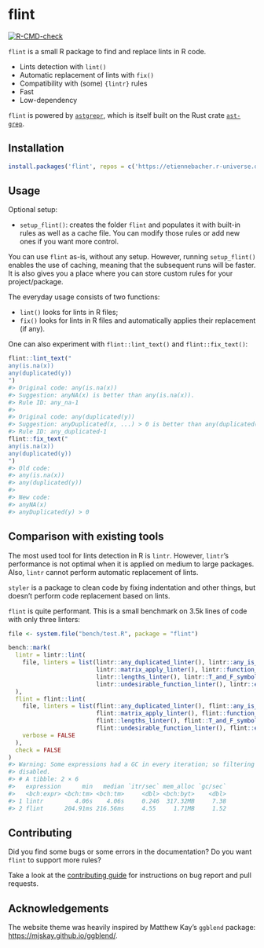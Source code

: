 
<!-- README.md is generated from README.Rmd. Please edit that file -->

# flint

<!-- badges: start -->

[![R-CMD-check](https://github.com/etiennebacher/flint/actions/workflows/R-CMD-check.yaml/badge.svg)](https://github.com/etiennebacher/flint/actions/workflows/R-CMD-check.yaml)
<!-- badges: end -->

`flint` is a small R package to find and replace lints in R code.

- Lints detection with `lint()`
- Automatic replacement of lints with `fix()`
- Compatibility with (some) `{lintr}` rules
- Fast
- Low-dependency

`flint` is powered by
[`astgrepr`](https://github.com/etiennebacher/astgrepr/), which is
itself built on the Rust crate
[`ast-grep`](https://ast-grep.github.io/).

## Installation

``` r
install.packages('flint', repos = c('https://etiennebacher.r-universe.dev'))
```

## Usage

Optional setup:

- `setup_flint()`: creates the folder `flint` and populates it with
  built-in rules as well as a cache file. You can modify those rules or
  add new ones if you want more control.

You can use `flint` as-is, without any setup. However, running
`setup_flint()` enables the use of caching, meaning that the subsequent
runs will be faster. It is also gives you a place where you can store
custom rules for your project/package.

The everyday usage consists of two functions:

- `lint()` looks for lints in R files;
- `fix()` looks for lints in R files and automatically applies their
  replacement (if any).

One can also experiment with `flint::lint_text()` and
`flint::fix_text()`:

``` r
flint::lint_text("
any(is.na(x))
any(duplicated(y))
")
#> Original code: any(is.na(x)) 
#> Suggestion: anyNA(x) is better than any(is.na(x)). 
#> Rule ID: any_na-1 
#> 
#> Original code: any(duplicated(y)) 
#> Suggestion: anyDuplicated(x, ...) > 0 is better than any(duplicated(x), ...). 
#> Rule ID: any_duplicated-1
flint::fix_text("
any(is.na(x))
any(duplicated(y))
")
#> Old code:
#> any(is.na(x))
#> any(duplicated(y))
#> 
#> New code:
#> anyNA(x)
#> anyDuplicated(y) > 0
```

## Comparison with existing tools

The most used tool for lints detection in R is `lintr`. However,
`lintr`’s performance is not optimal when it is applied on medium to
large packages. Also, `lintr` cannot perform automatic replacement of
lints.

`styler` is a package to clean code by fixing indentation and other
things, but doesn’t perform code replacement based on lints.

`flint` is quite performant. This is a small benchmark on 3.5k lines of
code with only three linters:

``` r
file <- system.file("bench/test.R", package = "flint")

bench::mark(
  lintr = lintr::lint(
    file, linters = list(lintr::any_duplicated_linter(), lintr::any_is_na_linter(),
                         lintr::matrix_apply_linter(), lintr::function_return_linter(),
                         lintr::lengths_linter(), lintr::T_and_F_symbol_linter(),
                         lintr::undesirable_function_linter(), lintr::expect_length_linter())
  ),
  flint = flint::lint(
    file, linters = list(flint::any_duplicated_linter(), flint::any_is_na_linter(),
                         flint::matrix_apply_linter(), flint::function_return_linter(),
                         flint::lengths_linter(), flint::T_and_F_symbol_linter(),
                         flint::undesirable_function_linter(), flint::expect_length_linter()),
    verbose = FALSE
  ),
  check = FALSE
)
#> Warning: Some expressions had a GC in every iteration; so filtering is
#> disabled.
#> # A tibble: 2 × 6
#>   expression      min   median `itr/sec` mem_alloc `gc/sec`
#>   <bch:expr> <bch:tm> <bch:tm>     <dbl> <bch:byt>    <dbl>
#> 1 lintr         4.06s    4.06s     0.246  317.32MB     7.38
#> 2 flint      204.91ms 216.56ms     4.55     1.71MB     1.52
```

## Contributing

Did you find some bugs or some errors in the documentation? Do you want
`flint` to support more rules?

Take a look at the [contributing
guide](https://flint.etiennebacher.com/CONTRIBUTING.html) for
instructions on bug report and pull requests.

## Acknowledgements

The website theme was heavily inspired by Matthew Kay’s `ggblend`
package: <https://mjskay.github.io/ggblend/>.
